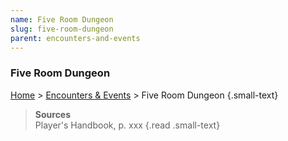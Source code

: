 ```yaml
---
name: Five Room Dungeon
slug: five-room-dungeon
parent: encounters-and-events
---
```

### Five Room Dungeon
[Home](dm-operations-center) > [Encounters & Events](encounters-and-events) > Five Room Dungeon {.small-text}



> **Sources** <br/>
> Player's Handbook, p. xxx
{.read .small-text}